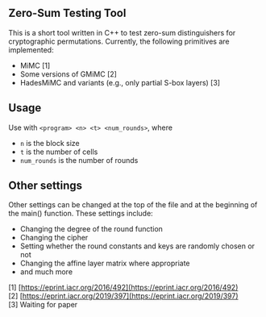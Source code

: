 ## Zero-Sum Testing Tool
This is a short tool written in C++ to test zero-sum distinguishers for cryptographic permutations. Currently, the following primitives are implemented:
- MiMC [1]
- Some versions of GMiMC [2]
- HadesMiMC and variants (e.g., only partial S-box layers) [3]

## Usage
Use with `<program> <n> <t> <num_rounds>`, where
- `n` is the block size
- `t` is the number of cells
- `num_rounds` is the number of rounds

## Other settings
Other settings can be changed at the top of the file and at the beginning of the main() function. These settings include:
- Changing the degree of the round function
- Changing the cipher
- Setting whether the round constants and keys are randomly chosen or not
- Changing the affine layer matrix where appropriate
- and much more

[1] [https://eprint.iacr.org/2016/492](https://eprint.iacr.org/2016/492)  
[2] [https://eprint.iacr.org/2019/397](https://eprint.iacr.org/2019/397)  
[3] Waiting for paper
